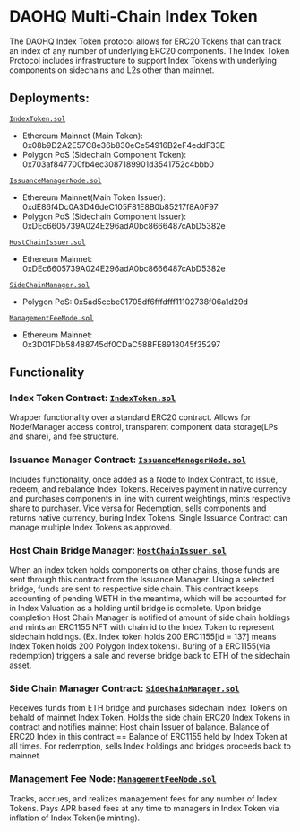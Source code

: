 # DAOHQ Multi-Chain Index Token

The DAOHQ Index Token protocol allows for ERC20 Tokens that can track an index of any number of underlying ERC20 components.
The Index Token Protocol includes infrastructure to support Index Tokens with underlying components on sidechains and L2s other than mainnet.

## Deployments:

[```IndexToken.sol```](https://github.com/DAO-HQ/DAOHQ-contracts/blob/main/DAOHQ-IndexToken/contracts/IndexToken.sol)
* Ethereum Mainnet (Main Token): 0x08b9D2A2E57C8e36b830eCe54916B2eF4eddF33E
* Polygon PoS (Sidechain Component Token): 0x703af847700fb4ec3087189901d3541752c4bbb0

[```IssuanceManagerNode.sol```](https://github.com/DAO-HQ/DAOHQ-contracts/blob/main/DAOHQ-IndexToken/contracts/nodes/IssuanceManagerNode.sol)
* Ethereum Mainnet(Main Token Issuer): 0xdE86f4Dc0A3D46deC105F81E8B0b85217f8A0F97
* Polygon PoS (Sidechain Component Issuer): 0xDEc6605739A024E296adA0bc8666487cAbD5382e

[```HostChainIssuer.sol```](https://github.com/DAO-HQ/DAOHQ-contracts/blob/main/DAOHQ-IndexToken/contracts/multi-chain/HostChainIssuer.sol)
* Ethereum Mainnet: 0xDEc6605739A024E296adA0bc8666487cAbD5382e

[```SideChainManager.sol```](https://github.com/DAO-HQ/DAOHQ-contracts/blob/main/DAOHQ-IndexToken/contracts/multi-chain/SideChainManager.sol)
* Polygon PoS: 0x5ad5ccbe01705df6fffdfff11102738f06a1d29d

[```ManagementFeeNode.sol```](https://github.com/DAO-HQ/DAOHQ-contracts/blob/main/DAOHQ-IndexToken/contracts/nodes/managmentFeeNode.sol)
* Ethereum Mainnet: 0x3D01FDb58488745df0CDaC58BFE8918045f35297

## Functionality

### Index Token Contract: [```IndexToken.sol```](https://github.com/DAO-HQ/DAOHQ-contracts/blob/main/DAOHQ-IndexToken/contracts/IndexToken.sol)

Wrapper functionality over a standard ERC20 contract. Allows for Node/Manager access control, transparent component data storage(LPs and share), and fee structure.

### Issuance Manager Contract: [```IssuanceManagerNode.sol```](https://github.com/DAO-HQ/DAOHQ-contracts/blob/main/DAOHQ-IndexToken/contracts/nodes/IssuanceManagerNode.sol)

Includes functionality, once added as a Node to Index Contract, to issue, redeem, and rebalance Index Tokens. Receives payment in native currency and purchases components in line with current weightings, mints respective share to purchaser. Vice versa for Redemption, sells components and returns native currency, buring Index Tokens. Single Issuance Contract can manage multiple Index Tokens as approved.

### Host Chain Bridge Manager: [```HostChainIssuer.sol```](https://github.com/DAO-HQ/DAOHQ-contracts/blob/main/DAOHQ-IndexToken/contracts/multi-chain/HostChainIssuer.sol)

When an index token holds components on other chains, those funds are sent through this contract from the Issuance Manager. Using a selected bridge, funds are sent to respective side chain. This contract keeps accounting of pending WETH in the meantime, which will be accounted for in Index Valuation as a holding until bridge is complete. Upon bridge completion Host Chain Manager is notified of amount of side chain holdings and mints an ERC1155 NFT with chain id to the Index Token to represent sidechain holdings. (Ex. Index token holds 200 ERC1155[id = 137] means Index Token holds 200 Polygon Index tokens). Buring of a ERC1155(via redemption) triggers a sale and reverse bridge back to ETH of the sidechain asset.

### Side Chain Manager Contract: [```SideChainManager.sol```](https://github.com/DAO-HQ/DAOHQ-contracts/blob/main/DAOHQ-IndexToken/contracts/multi-chain/SideChainManager.sol)

Receives funds from ETH bridge and purchases sidechain Index Tokens on behald of mainnet Index Token. Holds the side chain ERC20 Index Tokens in contract and notifies mainnet Host chain Issuer of balance. Balance of ERC20 Index in this contract == Balance of ERC1155 held by Index Token at all times. For redemption, sells Index holdings and bridges proceeds back to mainnet.

### Management Fee Node: [```ManagementFeeNode.sol```](https://github.com/DAO-HQ/DAOHQ-contracts/blob/main/DAOHQ-IndexToken/contracts/nodes/managmentFeeNode.sol)

Tracks, accrues, and realizes management fees for any number of Index Tokens. Pays APR based fees at any time to managers in Index Token via inflation of Index Token(ie minting). 

